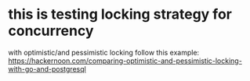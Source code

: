 # this is testing locking strategy for concurrency
with optimistic/and pessimistic locking 
follow this example: https://hackernoon.com/comparing-optimistic-and-pessimistic-locking-with-go-and-postgresql

